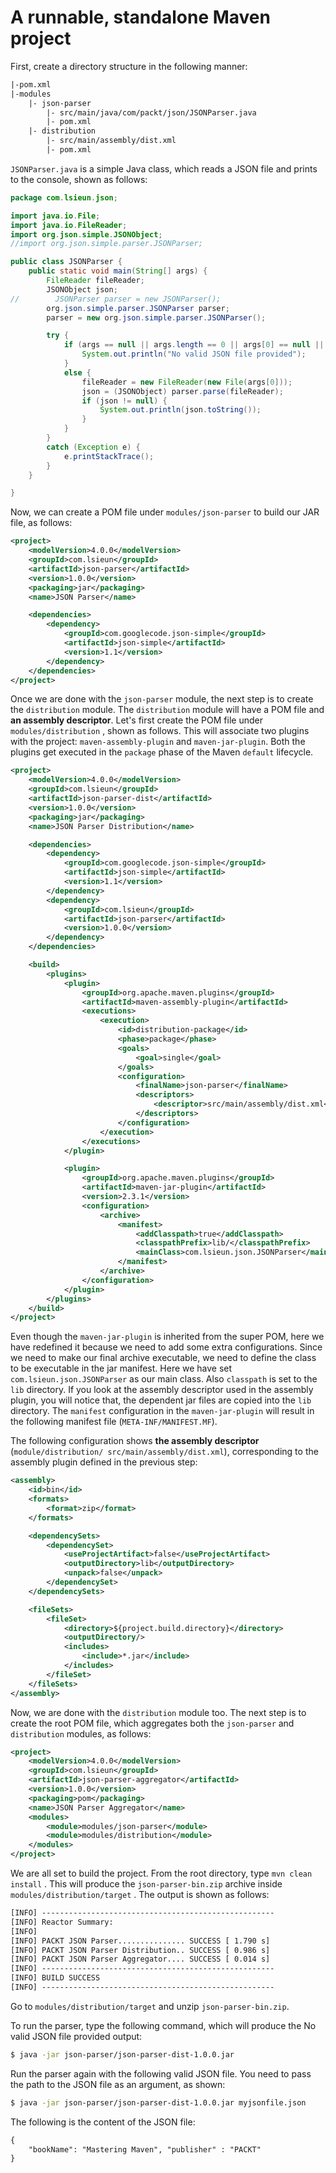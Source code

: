 # A runnable, standalone Maven project

First, create a directory structure in the following manner:

```txt
|-pom.xml
|-modules
    |- json-parser
        |- src/main/java/com/packt/json/JSONParser.java
        |- pom.xml
    |- distribution
        |- src/main/assembly/dist.xml
        |- pom.xml
```

`JSONParser.java` is a simple Java class, which reads a JSON file and prints to the console, shown as follows:

```java
package com.lsieun.json;

import java.io.File;
import java.io.FileReader;
import org.json.simple.JSONObject;
//import org.json.simple.parser.JSONParser;

public class JSONParser {
    public static void main(String[] args) {
        FileReader fileReader;
        JSONObject json;
//        JSONParser parser = new JSONParser();
        org.json.simple.parser.JSONParser parser;
        parser = new org.json.simple.parser.JSONParser();

        try {
            if (args == null || args.length == 0 || args[0] == null || !new File(args[0]).exists()) {
                System.out.println("No valid JSON file provided");
            }
            else {
                fileReader = new FileReader(new File(args[0]));
                json = (JSONObject) parser.parse(fileReader);
                if (json != null) {
                    System.out.println(json.toString());
                }
            }
        }
        catch (Exception e) {
            e.printStackTrace();
        }
    }

}
```

Now, we can create a POM file under `modules/json-parser` to build our JAR file, as follows:

```xml
<project>
    <modelVersion>4.0.0</modelVersion>
    <groupId>com.lsieun</groupId>
    <artifactId>json-parser</artifactId>
    <version>1.0.0</version>
    <packaging>jar</packaging>
    <name>JSON Parser</name>

    <dependencies>
        <dependency>
            <groupId>com.googlecode.json-simple</groupId>
            <artifactId>json-simple</artifactId>
            <version>1.1</version>
        </dependency>
    </dependencies>
</project>
```

Once we are done with the `json-parser` module, the next step is to create the `distribution` module. The `distribution` module will have a POM file and **an assembly descriptor**. Let's first create the POM file under `modules/distribution` , shown as follows. This will associate two plugins with the project: `maven-assembly-plugin` and `maven-jar-plugin`. Both the plugins get executed in the `package` phase of the Maven `default` lifecycle.

```xml
<project>
    <modelVersion>4.0.0</modelVersion>
    <groupId>com.lsieun</groupId>
    <artifactId>json-parser-dist</artifactId>
    <version>1.0.0</version>
    <packaging>jar</packaging>
    <name>JSON Parser Distribution</name>

    <dependencies>
        <dependency>
            <groupId>com.googlecode.json-simple</groupId>
            <artifactId>json-simple</artifactId>
            <version>1.1</version>
        </dependency>
        <dependency>
            <groupId>com.lsieun</groupId>
            <artifactId>json-parser</artifactId>
            <version>1.0.0</version>
        </dependency>
    </dependencies>

    <build>
        <plugins>
            <plugin>
                <groupId>org.apache.maven.plugins</groupId>
                <artifactId>maven-assembly-plugin</artifactId>
                <executions>
                    <execution>
                        <id>distribution-package</id>
                        <phase>package</phase>
                        <goals>
                            <goal>single</goal>
                        </goals>
                        <configuration>
                            <finalName>json-parser</finalName>
                            <descriptors>
                                <descriptor>src/main/assembly/dist.xml</descriptor>
                            </descriptors>
                        </configuration>
                    </execution>
                </executions>
            </plugin>

            <plugin>
                <groupId>org.apache.maven.plugins</groupId>
                <artifactId>maven-jar-plugin</artifactId>
                <version>2.3.1</version>
                <configuration>
                    <archive>
                        <manifest>
                            <addClasspath>true</addClasspath>
                            <classpathPrefix>lib/</classpathPrefix>
                            <mainClass>com.lsieun.json.JSONParser</mainClass>
                        </manifest>
                    </archive>
                </configuration>
            </plugin>
        </plugins>
    </build>
</project>
```

Even though the `maven-jar-plugin` is inherited from the super POM, here we have redefined it because we need to add some extra configurations. Since we need to make our final archive executable, we need to define the class to be executable in the jar manifest. Here we have set `com.lsieun.json.JSONParser` as our main class. Also `classpath` is set to the `lib` directory. If you look at the assembly descriptor used in the assembly plugin, you will notice that, the dependent jar files are copied into the `lib` directory. The `manifest` configuration in the `maven-jar-plugin` will result in the following manifest file (`META-INF/MANIFEST.MF`).

The following configuration shows **the assembly descriptor** (`module/distribution/ src/main/assembly/dist.xml`), corresponding to the assembly plugin defined in the previous step:

```xml
<assembly>
    <id>bin</id>
    <formats>
        <format>zip</format>
    </formats>

    <dependencySets>
        <dependencySet>
            <useProjectArtifact>false</useProjectArtifact>
            <outputDirectory>lib</outputDirectory>
            <unpack>false</unpack>
        </dependencySet>
    </dependencySets>

    <fileSets>
        <fileSet>
            <directory>${project.build.directory}</directory>
            <outputDirectory/>
            <includes>
                <include>*.jar</include>
            </includes>
        </fileSet>
    </fileSets>
</assembly>
```

Now, we are done with the `distribution` module too. The next step is to create the root POM file, which aggregates both the `json-parser` and `distribution` modules, as follows:

```xml
<project>
    <modelVersion>4.0.0</modelVersion>
    <groupId>com.lsieun</groupId>
    <artifactId>json-parser-aggregator</artifactId>
    <version>1.0.0</version>
    <packaging>pom</packaging>
    <name>JSON Parser Aggregator</name>
    <modules>
        <module>modules/json-parser</module>
        <module>modules/distribution</module>
    </modules>
</project>
```

We are all set to build the project. From the root directory, type `mvn clean install` . This will produce the `json-parser-bin.zip` archive inside `modules/distribution/target` . The output is shown as follows:

```txt
[INFO] ----------------------------------------------------
[INFO] Reactor Summary:
[INFO]
[INFO] PACKT JSON Parser............... SUCCESS [ 1.790 s]
[INFO] PACKT JSON Parser Distribution.. SUCCESS [ 0.986 s]
[INFO] PACKT JSON Parser Aggregator.... SUCCESS [ 0.014 s]
[INFO] ----------------------------------------------------
[INFO] BUILD SUCCESS
[INFO] ----------------------------------------------------
```

Go to `modules/distribution/target` and unzip `json-parser-bin.zip`.

To run the parser, type the following command, which will produce the No valid JSON file provided output:

```bash
$ java -jar json-parser/json-parser-dist-1.0.0.jar
```

Run the parser again with the following valid JSON file. You need to pass the path to the JSON file as an argument, as shown:

```bash
$ java -jar json-parser/json-parser-dist-1.0.0.jar myjsonfile.json
```

The following is the content of the JSON file:

```txt
{
    "bookName": "Mastering Maven", "publisher" : "PACKT"
}
```




